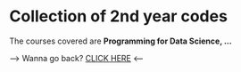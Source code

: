 # Collection of 2nd year codes

The courses covered are **Programming for Data Science, ...**

--> Wanna go back? [CLICK HERE](https://github.com/Akane625/School-Codes) <--

